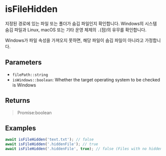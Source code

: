 # isFileHidden <Lang js />

<NodeRequired ko />

지정된 경로에 있는 파일 또는 폴더가 숨김 파일인지 확인합니다. Windows의 시스템 숨김 파일과 Linux, macOS 또는 기타 운영 체제의 `.`(점)의 유무를 확인합니다.

Windows가 파일 속성을 가져오지 못하면, 해당 파일이 숨김 파일이 아니라고 가정합니다.

## Parameters

- `filePath::string`
- `isWindows::boolean`: Whether the target operating system to be checked is Windows

## Returns

> Promise:boolean

## Examples

```javascript
await isFileHidden('text.txt'); // false
await isFileHidden('.hiddenFile'); // true
await isFileHidden('.hiddenFile', true); // false (Files with no hidden attribute applied in Windows)
```
